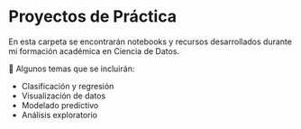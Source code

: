 # Proyectos de Práctica

En esta carpeta se encontrarán notebooks y recursos desarrollados durante mi formación académica en Ciencia de Datos.

📌 Algunos temas que se incluirán:
- Clasificación y regresión
- Visualización de datos
- Modelado predictivo
- Análisis exploratorio
